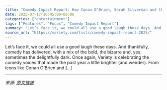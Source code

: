```yaml
---
title: "Comedy Impact Report: How Conan O’Brien, Sarah Silverman and the ‘Daily Show’ News Team Set the Tone for What Is Funny in 2025"
date: 2025-07-17T16:45:00+08:00
categories: ["entertainment"]
tags: ["Features", "Focus", "Comedy Impact Report"]
summary: "Let’s face it, we could all use a good laugh these days. And thankfully, comedy has delivered, with a mix of the bold, the bizarre and, yes, sometimes the delightfully dark. Once again, Variety is cel"
source_url: "https://variety.com/lists/comedy-impact-report-2025/"
---
```


Let’s face it, we could all use a good laugh these days. And thankfully, comedy has delivered, with a mix of the bold, the bizarre and, yes, sometimes the delightfully dark. Once again, Variety is celebrating the comedy voices that made the past year a little brighter (and weirder). From icons like Conan O’Brien and [&#8230;]

---

*来源: [原文链接](https://variety.com/lists/comedy-impact-report-2025/)*

